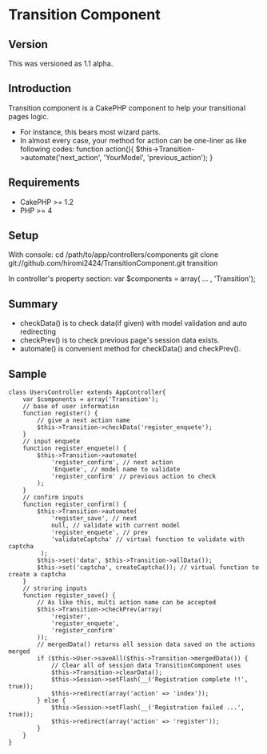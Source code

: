 # Transition Component #

## Version ##

This was versioned as 1.1 alpha.

## Introduction ##

Transition component is a CakePHP component to help your transitional pages logic.

- For instance, this bears most wizard parts.
- In almost every case, your method for action can be one-liner as like following codes:
		function action(){
			$this->Transition->automate('next_action', 'YourModel', 'previous_action');
		}

## Requirements ##

- CakePHP >= 1.2
- PHP >= 4

## Setup ##

With console:
	cd /path/to/app/controllers/components
	git clone git://github.com/hiromi2424/TransitionComponent.git transition

In controller's property section:
	var $components = array( ... , 'Transition');

## Summary ##

- checkData() is to check data(if given) with model validation and auto redirecting
- checkPrev() is to check previous page's session data exists.
- automate() is convenient method for checkData() and checkPrev().

## Sample ##

	class UsersController extends AppController{
		var $components = array('Transition');
		// base of user information
		function register() {
			// give a next action name
			$this->Transition->checkData('register_enquete');
		}
		// input enquete
		function register_enquete() {
			$this->Transition->automate(
				'register_confirm', // next action
				'Enquete', // model name to validate
				'register_confirm' // previous action to check
			);
		}
		// confirm inputs
		function register_confirm() {
			$this->Transition->automate(
				'register_save', // next
				null, // validate with current model
				'register_enquete', // prev
				'validateCaptcha' // virtual function to validate with captcha
			 );
			$this->set('data', $this->Transition->allData());
			$this->set('captcha', createCaptcha()); // virtual function to create a captcha
		}
		// stroring inputs
		function register_save() {
			// As like this, multi action name can be accepted
			$this->Transition->checkPrev(array(
				'register',
				'register_enquete',
				'register_confirm'
			));
			// mergedData() returns all session data saved on the actions merged
			if ($this->User->saveAll($this->Transition->mergedData()) {
				// Clear all of session data TransitionComponent uses
				$this->Transition->clearData();
				$this->Session->setFlash(__('Registration complete !!', true));
				$this->redirect(array('action' => 'index'));
			} else {
				$this->Session->setFlash(__('Registration failed ...', true));
				$this->redirect(array('action' => 'register'));
			}
		}
	}
